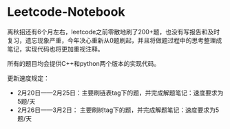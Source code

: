 # Leetcode-Notebook


离秋招还有6个月左右，leetcode之前零散地刷了200+题，也没有写报告和及时复习，遗忘现象严重，今年决心重新从0题刷起，并且将做题过程中的思考整理成笔记，实现代码也将更加重视注释。

所有的题目均会提供C++和python两个版本的实现代码。

更新速度规定：
 + 2月20日——2月25日：主要刷链表tag下的题，并完成解题笔记：速度要求为5题/天
 + 2月26日——3月2日： 主要刷树tag下的题，并完成解题笔记：速度要求为5题/天
 
